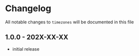 # Changelog

All notable changes to `timezones` will be documented in this file

## 1.0.0 - 202X-XX-XX

- initial release
